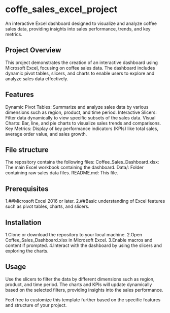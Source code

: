 # coffe_sales_excel_project
An interactive Excel dashboard designed to visualize and analyze coffee sales data, providing insights into sales performance, trends, and key metrics.

## Project Overview
This project demonstrates the creation of an interactive dashboard using Microsoft Excel, focusing on coffee sales data. The dashboard includes dynamic pivot tables, slicers, and charts to enable users to explore and analyze sales data effectively.

## Features
Dynamic Pivot Tables: Summarize and analyze sales data by various dimensions such as region, product, and time period.
Interactive Slicers: Filter data dynamically to view specific subsets of the sales data.
Visual Charts: Bar, line, and pie charts to visualize sales trends and comparisons.
Key Metrics: Display of key performance indicators (KPIs) like total sales, average order value, and sales growth. 

## File structure
The repository contains the following files:
Coffee_Sales_Dashboard.xlsx: The main Excel workbook containing the dashboard.
Data/: Folder containing raw sales data files.
README.md: This file.

## Prerequisites
1.##Microsoft Excel 2016 or later.
2.##Basic understanding of Excel features such as pivot tables, charts, and slicers.

## Installation
1.Clone or download the repository to your local machine.
2.Open Coffee_Sales_Dashboard.xlsx in Microsoft Excel.
3.Enable macros and content if prompted.
4.Interact with the dashboard by using the slicers and exploring the charts.

## Usage
Use the slicers to filter the data by different dimensions such as region, product, and time period. The charts and KPIs will update dynamically based on the selected filters, providing insights into the sales performance.

Feel free to customize this template further based on the specific features and structure of your project.

